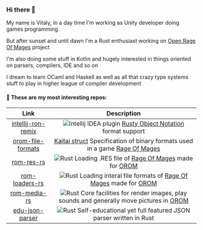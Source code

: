 ### Hi there 👋 
My name is Vitaly, in a day time I'm working as Unity developer doing games programming

But after sunset and until dawn I'm a Rust enthusiast working on [Open Rage Of Mages][OROM] project

I'm also doing some stuff in Kotlin and hugely interested in things oriented on parsers, compilers, IDE and so on

I dream to learn OCaml and Haskell as well as all that crazy type systems stuff to play in higher league of compiler development

#### 🔭 These are my most interesting repos:
| Link                                     | Description                                                                                                        |
|:----------------------------------------:|:------------------------------------------------------------------------------------------------------------------:|
| [intellij-ron-remix][intellij-ron-remix] | ![Intellij IDEA plugin][intellij-idea] [Rusty Object Notation][ron] format support                                 |
| [orom-file-formats][orom-file-formats]   | [Kaitai struct](https://kaitai.io/) Specification of binary formats used in a game [Rage Of Mages][rage-of-mages]  |
| [rom-res-rs][rom-res-rs]                 | ![Rust][rust-lib] Loading .RES file of [Rage Of Mages][rage-of-mages] made for [OROM][OROM]                        |
| [rom-loaders-rs][rom-loaders-rs]         | ![Rust][rust-lib] Loading interal file formats of [Rage Of Mages][rage-of-mages] made for [OROM][OROM]             |
| [rom-media-rs][orom-file-formats]        | ![Rust][rust-lib] Core facilities for render images, play sounds and generally move pictures in [OROM][OROM]       |
| [edu-json-parser][edu-json-parser]       | ![Rust][rust-lib] Self-educational yet full featured JSON parser written in Rust                                   |

[intellij-ron-remix]: https://github.com/madwareru/intellij-ron-remix
[ron]: https://github.com/ron-rs/ron
[orom-file-formats]: https://github.com/madwareru/orom-file-formats
[rage-of-mages]: https://www.gog.com/game/rage_of_mages
[rom-res-rs]: https://github.com/madwareru/rom-res-rs
[rom-loaders-rs]: https://github.com/madwareru/rom-loaders-rs
[rom-media-rs]: https://github.com/madwareru/rom-media-rs
[OROM]: https://github.com/users/madwareru/projects/1
[edu-json-parser]: https://github.com/madwareru/edu-json-parser
[rust-lib]: https://img.shields.io/badge/Rust-library-black?logo=rust&logoColor=white&labelColor=black&style=plastic
[intellij-idea]: https://img.shields.io/badge/Intellij_Idea-plugin-black?logo=intellij-idea&logoColor=white&labelColor=black&style=plastic

<!--
**madwareru/madwareru** is a ✨ _special_ ✨ repository because its `README.md` (this file) appears on your GitHub profile.

Here are some ideas to get you started:

- 🔭 I’m currently working on ...
- 🌱 I’m currently learning ...
- 👯 I’m looking to collaborate on ...
- 🤔 I’m looking for help with ...
- 💬 Ask me about ...
- 📫 How to reach me: ...
- 😄 Pronouns: ...
- ⚡ Fun fact: ...
-->
